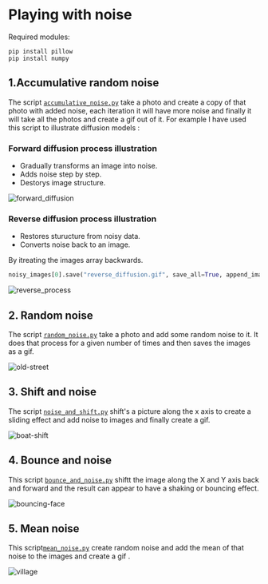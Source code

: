 # Playing with noise

Required modules:

```console
pip install pillow
pip install numpy

```
## 1.Accumulative random noise 
 The script <a href="https://github.com/ip-repo/python/blob/main/playing-with-noise/accumulative_noise.py">`accumulative_noise.py`</a> take a photo and create a copy of that 
photo with added noise, each iteration it will have more noise and finally it will take all the photos and create a gif out of it.
For example I have used this script to illustrate diffusion models :

### Forward diffusion process illustration
- Gradually transforms an image into noise.
- Adds noise step by step.
- Destorys image structure.

![forward_diffusion](https://github.com/ip-repo/python/assets/123945379/68a8a66b-e0ff-43d2-916d-55d60e24cb8c)
### Reverse diffusion process illustration

- Restores sturucture from noisy data.
- Converts noise back to an image.

By itreating the images array backwards.
```python
noisy_images[0].save("reverse_diffusion.gif", save_all=True, append_images=noisy_images[::-1], duration=200, loop=0)
```

![reverse_process](https://github.com/ip-repo/python/assets/123945379/2ee74c97-ad6c-4b53-9457-43e93ea933d8)


## 2. Random noise
The script <a href="https://github.com/ip-repo/python/blob/main/playing-with-noise/random_noise.py">`random_noise.py`</a> take a photo and add some random noise to it.
It does that process for a given number of times and then saves the images as a gif.

![old-street](https://github.com/ip-repo/python/assets/123945379/7d153c79-1613-4a6f-a9f6-6cc5f43d984b)

## 3. Shift and noise
The script <a href="https://github.com/ip-repo/python/blob/main/playing-with-noise/noise_and_shift.py">`noise_and_shift.py`</a>
shift's a picture along the x axis to create a sliding effect and add noise to images and finally create a gif.

![boat-shift](https://github.com/ip-repo/python/assets/123945379/5e14dca2-d4e8-4dc5-bb1e-e2c6ca8f6abe)

## 4. Bounce and noise
This script <a href="https://github.com/ip-repo/python/blob/main/playing-with-noise/bounce_and_noise.py">`bounce_and_noise.py`</a> shiftt the image along the X and Y axis back and forward and the result can appear to have a shaking or bouncing effect.

![bouncing-face](https://github.com/ip-repo/python/assets/123945379/66e06a18-67cc-46c9-8c8b-5d84d71fb6c8)

## 5. Mean noise
This script<a href="https://github.com/ip-repo/python/blob/main/playing-with-noise/mean_noise.py">`mean_noise.py`</a> create random noise and add the mean of that noise to the images and create a gif .

![village](https://github.com/ip-repo/python/assets/123945379/ab6bd41b-7fc4-494d-b8b9-cc7a2d6f27cd)

